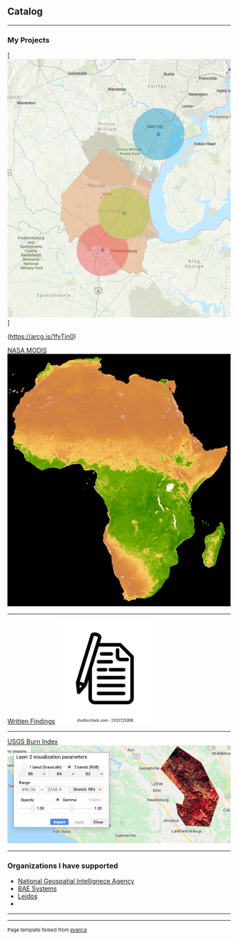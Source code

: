 ## Catalog

---

### My Projects
[![Stafford Hospitals](images/map_overview.PNG)] 

(https://arcg.is/1fyTjn0)

[NASA MODIS](/sample_page)
<img src="images/Africa_gif.gif?raw=true"/>

---
[Written Findings](/pdf/Term_prj.pdf)
<img src="images/logo2.png?raw=true"/>

---
[USGS Burn Index](https://www.usgs.gov/)
<img src="images/dummy_thumbnail.JPG?raw=true"/>

---

### Organizations I have supported

- [National Geospatial Intellignece Agency](https://www.nga.mil/)
- [BAE Systems](https://www.baesystems.com/)
- [Leidos](https://www.leidos.com/)
- 


---




---
<p style="font-size:11px">Page template forked from <a href="https://github.com/evanca/quick-portfolio">evanca</a></p>
<!-- Remove above link if you don't want to attibute -->
